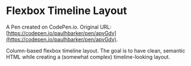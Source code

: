 # Flexbox Timeline Layout

A Pen created on CodePen.io. Original URL: [https://codepen.io/paulhbarker/pen/apvGdv](https://codepen.io/paulhbarker/pen/apvGdv).

Column-based flexbox timeline layout. The goal is to have clean, semantic HTML while creating a (somewhat complex) timeline-looking layout.
